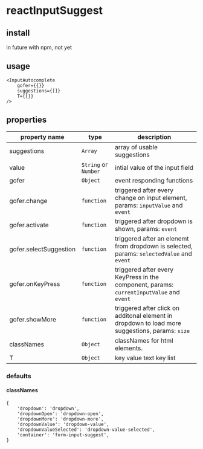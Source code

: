 # reactInputSuggest

## install

in future with npm, not yet

## usage

	<InputAutocomplete 
		gofer={{}} 
		suggestions={[]} 
		T={{}} 
	/>

## properties

| property name | type | description |
| --- | --- | --- |
| suggestions | `Array` | array of usable suggestions |
| value | `String` or `Number` | intial value of the input field |
| gofer | `Object` | event responding functions |
| gofer.change | `function` | triggered after every change on input element, params: `inputValue` and `event` |
| gofer.activate | `function` | triggered after dropdown is shown, params: `event` |
| gofer.selectSuggestion | `function` | triggered after an elenemt from dropdown is selected, params: `selectedValue` and `event` |
| gofer.onKeyPress | `function` | triggered after every KeyPress in the component, params: `currentInputValue` and `event` |
| gofer.showMore | `function` | triggered after click on additonal element in dropdown to load more suggestions, params: `size` |
| classNames | `Object` | classNames for html elements. |
| T | `Object` | key value text key list |

### defaults

#### classNames

	{
		'dropdown': 'dropdown',
		'dropdownOpen': 'dropdown-open',
		'dropdownMore': 'dropdown-more',
		'dropdownValue': 'dropdown-value',
		'dropdownValueSelected': 'dropdown-value-selected',
		'container': 'form-input-suggest',
	}
